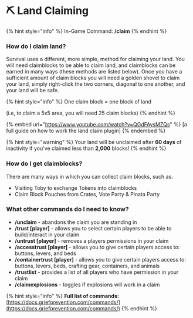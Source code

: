 # ⛏ Land Claiming

{% hint style="info" %}
In-Game Command: **/claim**
{% endhint %}

### How do I claim land?

Survival uses a different, more simple, method for claiming your land. You will need claimblocks to be able to claim land, and claimblocks can be earned in many ways (these methods are listed below). Once you have a sufficient amount of claim blocks you will need a golden shovel to claim your land, simply right-click the two corners, diagonal to one another, and your land will be safe.

{% hint style="info" %}
One claim block = one block of land

(i.e, to claim a 5x5 area, you will need 25 claim blocks)
{% endhint %}

{% embed url="https://www.youtube.com/watch?v=QGdFAysMZQs" %}
\[a full guide on how to work the land claim plugin]
{% endembed %}

{% hint style="warning" %}
Your land will be unclaimed after **60 days** of inactivity if you've claimed less than **2,000** blocks!
{% endhint %}

### How do I get claimblocks?

There are many ways in which you can collect claim blocks, such as:

* Visiting Toby to exchange Tokens into claimblocks
* Claim Block Pouches from Crates, Vote Party & Pinata Party

### What other commands do I need to know?

* **/unclaim** - abandons the claim you are standing in
* **/trust \[player]** - allows you to select certain players to be able to build/interact in your claim
* **/untrust \[player]** - removes a players permissions in your claim
* **/accesstrust \[player]** - allows you to give certain players access to: buttons, levers, and beds
* **/containertrust \[player]** - allows you to give certain players access to: buttons, levers, beds, crafting gear, containers, and animals
* **/trustlist** - provides a list of all players who have permission in your claim
* **/claimexplosions** - toggles if explosions will work in a claim

{% hint style="info" %}
**Full list of commands:** [https://docs.griefprevention.com/commands/](https://docs.griefprevention.com/commands/)
{% endhint %}
